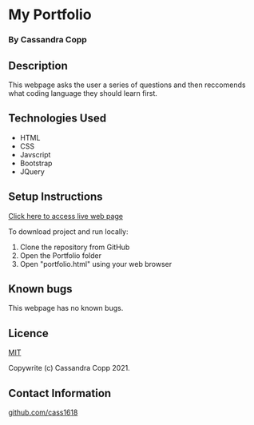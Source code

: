 # My Portfolio

### By Cassandra Copp

## Description

This webpage asks the user a series of questions and then reccomends what coding language they should learn first.

## Technologies Used

* HTML
* CSS
* Javscript
* Bootstrap
* JQuery

## Setup Instructions

[Click here to access live web page](https://cass1618.github.io/what-language-should-i-learn)

To download project and run locally:
1. Clone the repository from GitHub
1. Open the Portfolio folder
1. Open "portfolio.html" using your web browser

## Known bugs

This webpage has no known bugs.

## Licence

[MIT](https://opensource.org/licenses/MIT)

Copywrite (c) Cassandra Copp 2021.

## Contact Information

[github.com/cass1618](http://github.com/cass1618)





